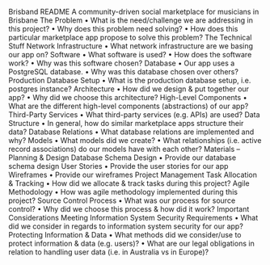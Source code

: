 Brisband README
A community-driven social marketplace for musicians in Brisbane
The Problem
•	What is the need/challenge we are addressing in this project?
•	Why does this problem need solving?
•	How does this particular marketplace app propose to solve this problem?
The Technical Stuff
Network Infrastructure
•	What network infrastructure are we basing our app on?
Software
•	What software is used?
•	How does the software work?
•	Why was this software chosen?
Database
•	Our app uses a PostgreSQL database.
•	Why was this database chosen over others?
Production Database Setup
•	What is the production database setup, i.e. postgres instance?
Architecture
•	How did we design & put together our app?
•	Why did we choose this architecture?
High-Level Components
•	What are the different high-level components (abstractions) of our app?
Third-Party Services
•	What third-party services (e.g. APIs) are used?
Data Structure
•	In general, how do similar marketplace apps structure their data?
Database Relations
•	What database relations are implemented and why?
Models
•	What models did we create?
•	What relationships (i.e. active record associations) do our models have with each other?
Materials – Planning & Design
Database Schema Design
•	Provide our database schema design
User Stories
•	Provide the user stories for our app
Wireframes
•	Provide our wireframes
Project Management
Task Allocation & Tracking
•	How did we allocate & track tasks during this project?
Agile Methodology
•	How was agile methodology implemented during this project?
Source Control Process
•	What was our process for source control?
•	Why did we choose this process & how did it work?
Important Considerations
Meeting Information System Security Requirements
•	What did we consider in regards to information system security for our app?
Protecting Information & Data
•	What methods did we consider/use to protect information & data (e.g. users)?
•	What are our legal obligations in relation to handling user data (i.e. in Australia vs in Europe)?